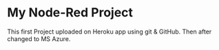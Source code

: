 # My Node-Red Project

This first Project uploaded on Heroku app using git & GitHub.
Then after changed to MS Azure. 
